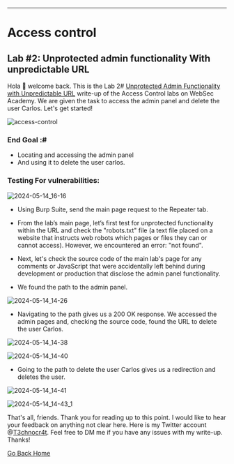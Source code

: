 ***
# Access control
## Lab #2: Unprotected admin functionality With unpredictable URL

Hola 👋 welcome back. This is the Lab 2# [Unprotected Admin Functionality with Unpredictable URL](https://portswigger.net/web-security/learning-paths/server-side-vulnerabilities-apprentice/access-control-apprentice/access-control/lab-unprotected-admin-functionality-with-unpredictable-url) write-up of the Access Control labs on WebSec Academy. We are given the task to access the admin panel and delete the user Carlos. Let's get started!

![access-control](https://github.com/T3chnocr4t/T3chnocr4t.github.io/assets/115868619/233707e5-1d04-409f-b413-33766ae43a5b)

### End Goal :#
- Locating and accessing the admin panel
- And using it to delete the user carlos.

### Testing For vulnerabilities:

![2024-05-14_16-16](https://github.com/T3chnocr4t/T3chnocr4t.github.io/assets/115868619/7b5fa990-d69b-46e1-b338-45699044b86a)

- Using Burp Suite, send the main page request to the Repeater tab.

- From the lab’s main page, let’s first test for unprotected functionality within the URL and check the "robots.txt" file (a text file placed on a website that instructs web robots which pages or files they can or cannot access). However, we encountered an error: "not found".

- Next, let's check the source code of the main lab's page for any comments or JavaScript that were accidentally left behind during development or production that disclose the admin panel functionality.
- We found the path to the admin panel.

![2024-05-14_14-26](https://github.com/T3chnocr4t/T3chnocr4t.github.io/assets/115868619/a5b36231-d719-4c6d-baba-e4602031498c)

- Navigating to the path gives us a 200 OK response. We accessed the admin pages and, checking the source code, found the URL to delete the user Carlos.

![2024-05-14_14-38](https://github.com/T3chnocr4t/T3chnocr4t.github.io/assets/115868619/6276ba30-d730-47a9-960d-6647da45da47)

![2024-05-14_14-40](https://github.com/T3chnocr4t/T3chnocr4t.github.io/assets/115868619/0f4d8117-21d5-430b-8d22-4c91a77004ec)

- Going to the path to delete the user Carlos gives us a redirection and deletes the user.

![2024-05-14_14-41](https://github.com/T3chnocr4t/T3chnocr4t.github.io/assets/115868619/b89f7346-c659-4448-b29a-36cf3542c3dc)

![2024-05-14_14-43_1](https://github.com/T3chnocr4t/T3chnocr4t.github.io/assets/115868619/ce328048-0efc-4d95-bd28-a3da5400bb4c)

That's all, friends. Thank you for reading up to this point. I would like to hear your feedback on anything not clear here. Here is my Twitter account @[T3chnocr4t](https://twitter.com/T3chnocr4t). Feel free to DM me if you have any issues with my write-up. Thanks!

[Go Back Home](https://t3chnocr4t.github.io/)
